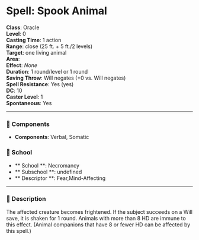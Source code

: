 
# Spell: Spook Animal
**Class**: Oracle  
**Level**: 0  
**Casting Time**: 1 action  
**Range**: close (25 ft. + 5 ft./2 levels)  
**Target**: one living animal  
**Area**:   
**Effect**: _None_  
**Duration**: 1 round/level or 1 round  
**Saving Throw**: Will negates (+0 vs. Will negates)  
**Spell Resistance**: Yes (yes)  
**DC**: 10  
**Caster Level**: 1  
**Spontaneous**: Yes

---

### 🔮 Components
- **Components**: Verbal, Somatic

### 🏫 School
- ** School **: Necromancy
- ** Subschool **: undefined
- ** Descriptor **: Fear,Mind-Affecting
---

### 📜 Description
The affected creature becomes frightened. If the subject succeeds on a Will save, it is shaken for 1 round. Animals with more than 8 HD are immune to this effect. (Animal companions that have 8 or fewer HD can be affected by this spell.)
